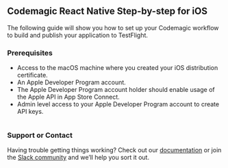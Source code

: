 ## Codemagic React Native Step-by-step for iOS

The following guide will show you how to set up your Codemagic workflow to build and publish your application to TestFlight.

### Prerequisites

- Access to the macOS machine where you created your iOS distribution certificate.
- An Apple Developer Program account.
- The Apple Developer Program account holder should enable usage of the Apple API in App Store Connect.
- Admin level access to your Apple Developer Program account to create API keys.




```yaml

```


### Support or Contact

Having trouble getting things working? Check out our [documentation](https://docs.codemagic.io/) or join the [Slack community](https://slack.codemagic.io/) and we’ll help you sort it out.
